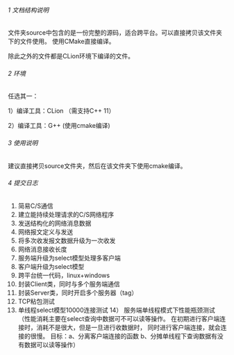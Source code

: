 ###### 1 文档结构说明
文件夹source中包含的是一份完整的源码，适合跨平台。可以直接拷贝该文件夹下的文件使用。
使用CMake直接编译。

除此之外的文件都是CLion环境下编译的文件。
###### 2 环境
任选其一：

1）编译工具：CLion
（需支持C++ 11）

2）编译工具：G++
(使用cmake编译)

###### 3 使用说明
建议直接拷贝source文件夹，然后在该文件夹下使用cmake编译。

###### 4 提交日志
1) 简易C/S通信
2) 建立能持续处理请求的C/S网络程序
3) 发送结构化的网络消息数据
4) 网络报文定义与发送
5) 将多次收发报文数据升级为一次收发
6) 网络消息接收长度
7) 服务端升级为select模型处理多客户端
8) 客户端升级为select模型
9) 跨平台统一代码，linux+windows
10) 封装Client类，同时与多个服务端通信
11) 封装Server类，同时开启多个服务器（tag）
12) TCP粘包测试
13) 单线程select模型10000连接测试
14） 服务端单线程模式下性能瓶颈测试
    （性能消耗主要在select查询中数据可不可以读等操作。
        在初期进行客户端连接时，消耗不是很大，但是一旦进行收数据时，
        同时进行客户端连接，就会连接的很慢。
     目标：a、分离客户端连接的函数
          b、分摊单线程下查询数据有没有数据可以读等操作）